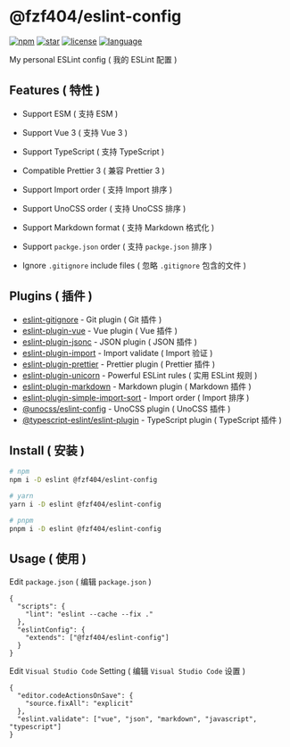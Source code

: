 # @fzf404/eslint-config

[![npm](https://img.shields.io/npm/v/@fzf404/eslint-config?color=f03e3e)](https://npmjs.com/package/@fzf404/eslint-config)
[![star](https://img.shields.io/github/stars/fzf404/eslint-config?color=1c7ed6)](https://github.com/fzf404/eslint-config)
[![license](https://img.shields.io/npm/l/@fzf404/eslint-config?color=37b24d)](https://github.com/fzf404/eslint-config/blob/main/LICENSE)
[![language](https://img.shields.io/badge/language-简体中文-f76707)](https://github.com/fzf404/eslint-config)

My personal ESLint config ( 我的 ESLint 配置 )

## Features ( 特性 )

- Support ESM ( 支持 ESM )
- Support Vue 3 ( 支持 Vue 3 )
- Support TypeScript ( 支持 TypeScript )
- Compatible Prettier 3 ( 兼容 Prettier 3 )
- Support Import order ( 支持 Import 排序 )
- Support UnoCSS order ( 支持 UnoCSS 排序 )
- Support Markdown format ( 支持 Markdown 格式化 )
- Support `packge.json` order ( 支持 `packge.json` 排序 )

- Ignore `.gitignore` include files ( 忽略 `.gitignore` 包含的文件 )

## Plugins ( 插件 )

- [eslint-gitignore](https://github.com/mysticatea/eslint-gitignore) - Git plugin ( Git 插件 )
- [eslint-plugin-vue](https://github.com/vuejs/eslint-plugin-vue) - Vue plugin ( Vue 插件 )
- [eslint-plugin-jsonc](https://github.com/ota-meshi/eslint-plugin-jsonc) - JSON plugin ( JSON 插件 )
- [eslint-plugin-import](https://github.com/import-js/eslint-plugin-import) - Import validate ( Import 验证 )
- [eslint-plugin-prettier](https://github.com/prettier/eslint-plugin-prettier) - Prettier plugin ( Prettier 插件 )
- [eslint-plugin-unicorn](https://github.com/sindresorhus/eslint-plugin-unicorn) - Powerful ESLint rules ( 实用 ESLint 规则 )
- [eslint-plugin-markdown](https://github.com/eslint/eslint-plugin-markdown) - Markdown plugin ( Markdown 插件 )
- [eslint-plugin-simple-import-sort](https://github.com/lydell/eslint-plugin-simple-import-sort) - Import order ( Import 排序 )
- [@unocss/eslint-config](https://github.com/unocss/unocss/tree/main/packages/eslint-config) - UnoCSS plugin ( UnoCSS 插件 )
- [@typescript-eslint/eslint-plugin](https://github.com/typescript-eslint/typescript-eslint) - TypeScript plugin ( TypeScript 插件 )

## Install ( 安装 )

```bash
# npm
npm i -D eslint @fzf404/eslint-config

# yarn
yarn i -D eslint @fzf404/eslint-config

# pnpm
pnpm i -D eslint @fzf404/eslint-config
```

## Usage ( 使用 )

Edit `package.json` ( 编辑 `package.json` )

```jsonc
{
  "scripts": {
    "lint": "eslint --cache --fix ."
  },
  "eslintConfig": {
    "extends": ["@fzf404/eslint-config"]
  }
}
```

Edit `Visual Studio Code` Setting ( 编辑 `Visual Studio Code` 设置 )

```jsonc
{
  "editor.codeActionsOnSave": {
    "source.fixAll": "explicit"
  },
  "eslint.validate": ["vue", "json", "markdown", "javascript", "typescript"]
}
```
